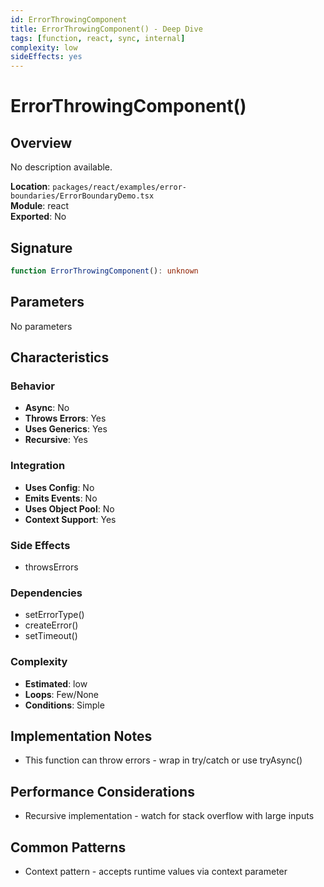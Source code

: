 ```yaml
---
id: ErrorThrowingComponent
title: ErrorThrowingComponent() - Deep Dive
tags: [function, react, sync, internal]
complexity: low
sideEffects: yes
---
```


# ErrorThrowingComponent()

## Overview
No description available.

**Location**: `packages/react/examples/error-boundaries/ErrorBoundaryDemo.tsx`  
**Module**: react  
**Exported**: No  

## Signature
```typescript
function ErrorThrowingComponent(): unknown
```

## Parameters
No parameters

## Characteristics

### Behavior
- **Async**: No
- **Throws Errors**: Yes
- **Uses Generics**: Yes
- **Recursive**: Yes

### Integration
- **Uses Config**: No
- **Emits Events**: No
- **Uses Object Pool**: No
- **Context Support**: Yes

### Side Effects
- throwsErrors

### Dependencies
- setErrorType()
- createError()
- setTimeout()

### Complexity
- **Estimated**: low
- **Loops**: Few/None
- **Conditions**: Simple



## Implementation Notes
- This function can throw errors - wrap in try/catch or use tryAsync()

## Performance Considerations
- Recursive implementation - watch for stack overflow with large inputs

## Common Patterns
- Context pattern - accepts runtime values via context parameter
